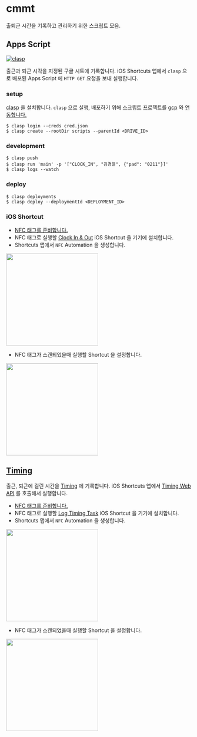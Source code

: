 # cmmt

출퇴근 시간을 기록하고 관리하기 위한 스크립트 모음.

## Apps Script

[![clasp](https://img.shields.io/badge/built%20with-clasp-4285f4.svg)](https://github.com/google/clasp)

출근과 퇴근 시각을 지정된 구글 시트에 기록합니다. iOS Shortcuts 앱에서 `clasp` 으로 배포된 Apps Script 에 `HTTP GET` 요청을 보내 실행합니다.

### setup

[clasp](https://github.com/google/clasp/blob/master/docs/run.md#setup-instructions) 을 설치합니다. `clasp` 으로 실행, 배포하기 위해 스크립트 프로젝트를 [gcp](https://cloud.google.com/) 와 [연동합니다.](https://github.com/google/clasp/blob/master/docs/run.md#setup-instructions)

```
$ clasp login --creds cred.json
$ clasp create --rootDir scripts --parentId <DRIVE_ID>
```

### development

```
$ clasp push
$ clasp run 'main' -p '["CLOCK_IN", "김경열", {"pad": "0211"}]'
$ clasp logs --watch
```

### deploy

```
$ clasp deployments
$ clasp deploy --deploymentId <DEPLOYMENT_ID>
```

### iOS Shortcut

* [NFC 태그를 준비합니다.](https://www.amazon.com/s?k=nfc)
* NFC 태그로 실행할 [Clock In & Out](https://www.icloud.com/shortcuts/05e9e63ffb6145ca9ae28a459e817a62) iOS Shortcut 을 기기에 설치합니다.
* Shortcuts 앱에서 `NFC` Automation 을 생성합니다.
<img width="250" src="https://user-images.githubusercontent.com/286950/74608614-0902b180-5126-11ea-884b-c91817eaddf9.png"/>

* NFC 태그가 스캔되었을때 실행할 Shortcut 을 설정합니다.
<img width="250" src="https://user-images.githubusercontent.com/286950/74608650-626ae080-5126-11ea-9081-57d7d35b72ff.png"/>

## [Timing](https://timingapp.com/)

출근, 퇴근에 걸린 시간을 [Timing](https://web.timingapp.com/) 에 기록합니다. iOS Shortcuts 앱에서 [Timing Web API](https://web.timingapp.com/docs/) 를 호출해서 실행합니다.

* [NFC 태그를 준비합니다.](https://www.amazon.com/s?k=nfc)
* NFC 태그로 실행할 [Log Timing Task](https://www.icloud.com/shortcuts/8e930ced7fa045a4bc73f587f884ed84) iOS Shortcut 을 기기에 설치합니다.
* Shortcuts 앱에서 `NFC` Automation 을 생성합니다.
<img width="250" src="https://user-images.githubusercontent.com/286950/74608614-0902b180-5126-11ea-884b-c91817eaddf9.png"/>

* NFC 태그가 스캔되었을때 실행할 Shortcut 을 설정합니다.
<img width="250" src="https://user-images.githubusercontent.com/286950/74608654-672f9480-5126-11ea-9c16-1070dccc8609.png"/>

